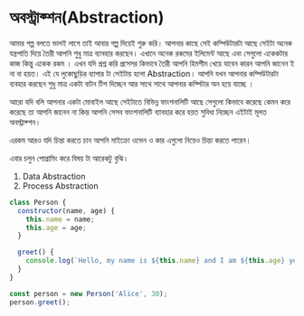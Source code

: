 # অবস্ট্রাক্শন(Abstraction)

আমার গল্প বলতে ভালই লাগে তাই আবার গল্প দিয়েই শুরু করি। আপনার কাছে সেই কম্পিউটারটা আছে সেইটা অনেক যন্ত্রপাতি দিয়ে তৈরী আপনি শুধু মাত্র ব্যাবহার করছেন। এখানে অনেক রকমের ইলিমেন্ট আছে এবং সেগুলো একেকটার কাজ কিন্তু একেক রকম । এখন যদি প্রশ্ন করি প্রসেসর কিভাবে তৈরী আপনি হিমশীম খেয়ে যাবেন কারন আপনি জানেন ই না বা হয়ত। এই যে লুকোছুড়ির ব্যাপার টা সেইটায় হলো Abstraction। আপনি যখন আপনার কম্পিউটারটা ব্যবহার করছেন শুধু মাত্র একটা বাটন টিপ দিচ্ছেন আর সাথে সাথে আপনার কম্পিটার অন হয়ে যাচ্ছে ।

আরো যদি বলি আপনার একটা মোবাইল আছে সেইটাতে বিভিন্ন ফাংশনালিটি আছে সেগুলো কিভাবে করেছে কেমন করে করেছে তা আপনি জানেন না কিন্ত আপনি সেসব ফাংশনালিটি ব্যাবহার করে হয়ত সুবিধা নিচ্ছেন এইটাই মূলত অবস্ট্রাক্শন।&#x20;

এরকম আরও যদি চিন্তা করতে চান আপনি মাইক্রো ওভেন ও কার এগুলো নিয়েও চিন্তা করতে পারেন।

এবার চলুন পোগ্রামিং করে বিষয় টা আরেকটু বুঝি।&#x20;

1. Data Abstraction
2. Process Abstraction

```javascript
class Person {
  constructor(name, age) {
    this.name = name;
    this.age = age;
  }

  greet() {
    console.log(`Hello, my name is ${this.name} and I am ${this.age} years old.`);
  }
}

const person = new Person('Alice', 30);
person.greet();
```
